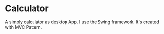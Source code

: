 # Calculator

A simply calculator as desktop App. I use the Swing framework. It's created with MVC Pattern.
